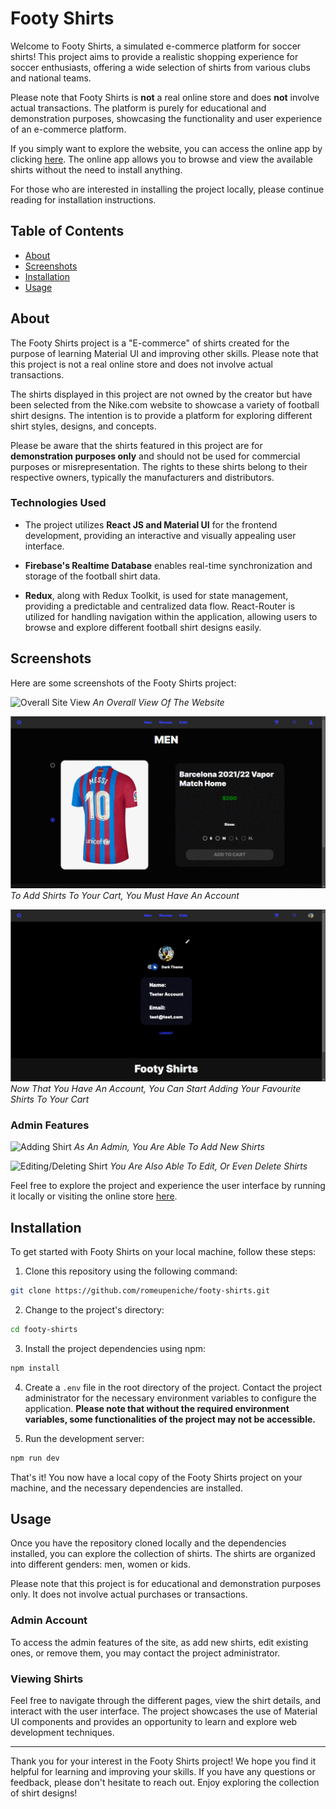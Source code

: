 # Footy Shirts

Welcome to Footy Shirts, a simulated e-commerce platform for soccer shirts! This project aims to provide a realistic shopping experience for soccer enthusiasts, offering a wide selection of shirts from various clubs and national teams.

Please note that Footy Shirts is **not** a real online store and does **not** involve actual transactions. The platform is purely for educational and demonstration purposes, showcasing the functionality and user experience of an e-commerce platform.

If you simply want to explore the website, you can access the online app by clicking [here](https://footyshirts.netlify.app). The online app allows you to browse and view the available shirts without the need to install anything.

For those who are interested in installing the project locally, please continue reading for installation instructions.

## Table of Contents

- [About](#about)
- [Screenshots](#screenshots)
- [Installation](#installation)
- [Usage](#usage)

## About

The Footy Shirts project is a "E-commerce" of shirts created for the purpose of learning Material UI and improving other skills. Please note that this project is not a real online store and does not involve actual transactions.

The shirts displayed in this project are not owned by the creator but have been selected from the Nike.com website to showcase a variety of football shirt designs. The intention is to provide a platform for exploring different shirt styles, designs, and concepts.

Please be aware that the shirts featured in this project are for **demonstration purposes only** and should not be used for commercial purposes or misrepresentation. The rights to these shirts belong to their respective owners, typically the manufacturers and distributors.

### Technologies Used

- The project utilizes **React JS and Material UI** for the frontend development, providing an interactive and visually appealing user interface.

- **Firebase's Realtime Database** enables real-time synchronization and storage of the football shirt data.

- **Redux**, along with Redux Toolkit, is used for state management, providing a predictable and centralized data flow. React-Router is utilized for handling navigation within the application, allowing users to browse and explore different football shirt designs easily.

## Screenshots

Here are some screenshots of the Footy Shirts project:

![Overall Site View](/screenshots/Overall.gif)
*An Overall View Of The Website*

![Creating/Changing Account](/screenshots/Creating-Account.gif)
*To Add Shirts To Your Cart, You Must Have An Account*

![Adding Shirt To The Cart](/screenshots/Cart.gif)
*Now That You Have An Account, You Can Start Adding Your Favourite Shirts To Your Cart*

### Admin Features

![Adding Shirt](/screenshots/Adm-feature-Adding.gif)
*As An Admin, You Are Able To Add New Shirts*

![Editing/Deleting Shirt](/screenshots/Adm-feature-Editing-Deleting.gif)
*You Are Also Able To Edit, Or Even Delete Shirts*

Feel free to explore the project and experience the user interface by running it locally or visiting the online store [here](https://footyshirts.netlify.app).


## Installation

To get started with Footy Shirts on your local machine, follow these steps:

1. Clone this repository using the following command:
```bash
git clone https://github.com/romeupeniche/footy-shirts.git
```

2. Change to the project's directory:
```bash
cd footy-shirts
```

3. Install the project dependencies using npm:
```bash
npm install
```

4. Create a `.env` file in the root directory of the project. Contact the project administrator for the necessary environment variables to configure the application. **Please note that without the required environment variables, some functionalities of the project may not be accessible.**

5. Run the development server:
```bash
npm run dev
```

That's it! You now have a local copy of the Footy Shirts project on your machine, and the necessary dependencies are installed.

## Usage

Once you have the repository cloned locally and the dependencies installed, you can explore the collection of shirts. The shirts are organized into different genders: men, women or kids.

Please note that this project is for educational and demonstration purposes only. It does not involve actual purchases or transactions.

### Admin Account

To access the admin features of the site, as add new shirts, edit existing ones, or remove them, you may contact the project administrator.

### Viewing Shirts

Feel free to navigate through the different pages, view the shirt details, and interact with the user interface. The project showcases the use of Material UI components and provides an opportunity to learn and explore web development techniques.

---

Thank you for your interest in the Footy Shirts project! We hope you find it helpful for learning and improving your skills. If you have any questions or feedback, please don't hesitate to reach out. Enjoy exploring the collection of shirt designs!
